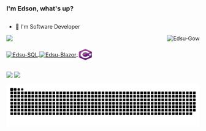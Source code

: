 ### I'm Edson, what's up? 
##
- 🔭 I'm Software Developer

<img align="right" alt="Edsu-Gow" src="https://media.giphy.com/media/VVGdG2HimJl6APwPiE/giphy.gif?cid=790b76111ay7p4roo3i4em3b2gipw7zwabp3cbjky73z1f26&ep=v1_gifs_search&rid=giphy.gif&ct=g">


<div>
  <a href="https://github.com/EdsonEAdriano">
  <img height="180em" src="https://github-readme-stats.vercel.app/api/top-langs/?username=EdsonEAdriano&layout=compact&langs_count=16&theme=dracula"/>
</div>
<div style="display: inline_block"><br>
  <img align="center" alt="Edsu-SQL" height="30" width="40" src="https://cdn.jsdelivr.net/gh/devicons/devicon@latest/icons/azuresqldatabase/azuresqldatabase-original.svg" />
  <img align="center" alt="Edsu-Blazor" height="30" width="40" src="https://cdn.jsdelivr.net/gh/devicons/devicon@latest/icons/blazor/blazor-original.svg" />
  <img align="center" alt="Edsu-Csharp" height="30" width="40" src="https://raw.githubusercontent.com/devicons/devicon/master/icons/csharp/csharp-original.svg">
</div>

##
 
<div> 
  <a href="https://instagram.com/edsu_adriano" target="_blank"><img src="https://img.shields.io/badge/-Instagram-%23E4405F?style=for-the-badge&logo=instagram&logoColor=white" target="_blank"></a>
  <a href="https://www.linkedin.com/in/edson-eurides-adriano-1122591a3" target="_blank"><img src="https://img.shields.io/badge/-LinkedIn-%230077B5?style=for-the-badge&logo=linkedin&logoColor=white" target="_blank"></a> 

  ![Snake animation](https://github.com/EdsonEAdriano/EdsonEAdriano/blob/output/github-contribution-grid-snake.svg)
</div>
